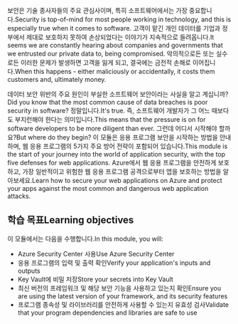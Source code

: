 <span data-ttu-id="fdb5e-101">보안은 기술 종사자들의 주요 관심사이며, 특히 소프트웨어에서는 가장 중요합니다.</span><span class="sxs-lookup"><span data-stu-id="fdb5e-101">Security is top-of-mind for most people working in technology, and this is especially true when it comes to software.</span></span> <span data-ttu-id="fdb5e-102">고객이 맡긴 개인 데이터를 기업과 정부에서 제대로 보호하지 못하여 손상되었다는 이야기가 지속적으로 들려옵니다.</span><span class="sxs-lookup"><span data-stu-id="fdb5e-102">It seems we are constantly hearing about companies and governments that we entrusted our private data to, being compromised.</span></span> <span data-ttu-id="fdb5e-103">악의적으로든 또는 실수로든 이러한 문제가 발생하면 고객을 잃게 되고, 결국에는 금전적 손해로 이어집니다.</span><span class="sxs-lookup"><span data-stu-id="fdb5e-103">When this happens - either maliciously or accidentally, it costs them customers and, ultimately money.</span></span>

<span data-ttu-id="fdb5e-104">데이터 보안 위반의 주요 원인이 부실한 소프트웨어 보안이라는 사실을 알고 계십니까?</span><span class="sxs-lookup"><span data-stu-id="fdb5e-104">Did you know that the most common cause of data breaches is poor security in software?</span></span> <span data-ttu-id="fdb5e-105">정말입니다.</span><span class="sxs-lookup"><span data-stu-id="fdb5e-105">It's true.</span></span>  <span data-ttu-id="fdb5e-106">즉, 소프트웨어 개발자가 그 어느 때보다도 부지런해야 한다는 의미입니다.</span><span class="sxs-lookup"><span data-stu-id="fdb5e-106">This means that the pressure is on for software developers to be more diligent than ever.</span></span> <span data-ttu-id="fdb5e-107">그런데 어디서 시작해야 할까요?</span><span class="sxs-lookup"><span data-stu-id="fdb5e-107">But where do they begin?</span></span> <span data-ttu-id="fdb5e-108">이 모듈은 응용 프로그램 보안을 시작하는 방법을 안내하며, 웹 응용 프로그램의 5가지 주요 방어 전략이 포함되어 있습니다.</span><span class="sxs-lookup"><span data-stu-id="fdb5e-108">This module is the start of your journey into the world of application security, with the top five defenses for web applications.</span></span> <span data-ttu-id="fdb5e-109">Azure에서 웹 응용 프로그램을 안전하게 보호하고, 가장 일반적이고 위험한 웹 응용 프로그램 공격으로부터 앱을 보호하는 방법을 알아보세요.</span><span class="sxs-lookup"><span data-stu-id="fdb5e-109">Learn how to secure your web applications on Azure and protect your apps against the most common and dangerous web application attacks.</span></span>

## <a name="learning-objectives"></a><span data-ttu-id="fdb5e-110">학습 목표</span><span class="sxs-lookup"><span data-stu-id="fdb5e-110">Learning objectives</span></span>

<span data-ttu-id="fdb5e-111">이 모듈에서는 다음을 수행합니다.</span><span class="sxs-lookup"><span data-stu-id="fdb5e-111">In this module, you will:</span></span>

* <span data-ttu-id="fdb5e-112">Azure Security Center 사용</span><span class="sxs-lookup"><span data-stu-id="fdb5e-112">Use Azure Security Center</span></span>
* <span data-ttu-id="fdb5e-113">응용 프로그램의 입력 및 출력 확인</span><span class="sxs-lookup"><span data-stu-id="fdb5e-113">Verify your application's inputs and outputs</span></span>
* <span data-ttu-id="fdb5e-114">Key Vault에 비밀 저장</span><span class="sxs-lookup"><span data-stu-id="fdb5e-114">Store your secrets into Key Vault</span></span>
* <span data-ttu-id="fdb5e-115">최신 버전의 프레임워크 및 해당 보안 기능을 사용하고 있는지 확인</span><span class="sxs-lookup"><span data-stu-id="fdb5e-115">Ensure you are using the latest version of your framework, and its security features</span></span>
* <span data-ttu-id="fdb5e-116">프로그램 종속성 및 라이브러리를 안전하게 사용할 수 있는지 유효성 검사</span><span class="sxs-lookup"><span data-stu-id="fdb5e-116">Validate that your program dependencies and libraries are safe to use</span></span>
